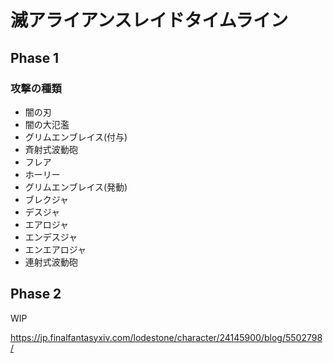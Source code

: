 # 滅アライアンスレイドタイムライン

## Phase 1

### 攻撃の種類

- 闇の刃
- 闇の大氾濫
- グリムエンブレイス(付与)
- 斉射式波動砲
- フレア
- ホーリー
- グリムエンブレイス(発動)
- ブレクジャ
- デスジャ
- エアロジャ
- エンデスジャ
- エンエアロジャ
- 連射式波動砲

## Phase 2

WIP

https://jp.finalfantasyxiv.com/lodestone/character/24145900/blog/5502798/
